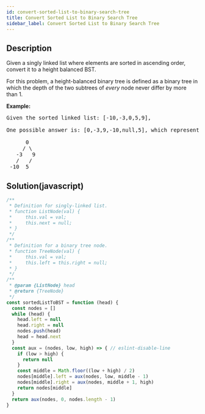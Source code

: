 ```yaml
---
id: convert-sorted-list-to-binary-search-tree
title: Convert Sorted List to Binary Search Tree
sidebar_label: Convert Sorted List to Binary Search Tree
---
```

## Description
<div class="description">
<p>Given a singly linked list where elements are sorted in ascending order, convert it to a height balanced BST.</p>

<p>For this problem, a height-balanced binary tree is defined as a binary tree in which the depth of the two subtrees of <em>every</em> node never differ by more than 1.</p>

<p><strong>Example:</strong></p>

<pre>
Given the sorted linked list: [-10,-3,0,5,9],

One possible answer is: [0,-3,9,-10,null,5], which represents the following height balanced BST:

      0
     / \
   -3   9
   /   /
 -10  5
</pre>

</div>

## Solution(javascript)
```javascript
/**
 * Definition for singly-linked list.
 * function ListNode(val) {
 *     this.val = val;
 *     this.next = null;
 * }
 */
/**
 * Definition for a binary tree node.
 * function TreeNode(val) {
 *     this.val = val;
 *     this.left = this.right = null;
 * }
 */
/**
 * @param {ListNode} head
 * @return {TreeNode}
 */
const sortedListToBST = function (head) {
  const nodes = []
  while (head) {
    head.left = null
    head.right = null
    nodes.push(head)
    head = head.next
  }
  const aux = (nodes, low, high) => { // eslint-disable-line
    if (low > high) {
      return null
    }
    const middle = Math.floor((low + high) / 2)
    nodes[middle].left = aux(nodes, low, middle - 1)
    nodes[middle].right = aux(nodes, middle + 1, high)
    return nodes[middle]
  }
  return aux(nodes, 0, nodes.length - 1)
}

```
